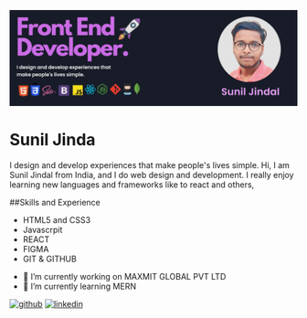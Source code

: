 ![I design and develop experiences that make people's lives simple.](https://github.com/Sunil-Jindal/Sunil-Jindal/blob/main/Frame%201.png)

# Sunil Jinda
I design and develop experiences that make people's lives simple.
Hi, I am Sunil Jindal from India, and I do web design and development. I really enjoy learning new languages and frameworks like to react and others,

##Skills and Experience

*  HTML5 and CSS3
*  Javascrpit
*  REACT
*  FIGMA
*  GIT & GITHUB

- 🔭 I’m currently working on MAXMIT GLOBAL PVT LTD 
- 🌱 I’m currently learning MERN 


[<img src='https://cdn.jsdelivr.net/npm/simple-icons@3.0.1/icons/github.svg' alt='github' height='40'>](https://github.com/https://github.com/Sunil-Jindal)  [<img src='https://cdn.jsdelivr.net/npm/simple-icons@3.0.1/icons/linkedin.svg' alt='linkedin' height='40'>](https://www.linkedin.com/in/https://www.linkedin.com/feed/?trk=nav_back_to_linkedin/)  

